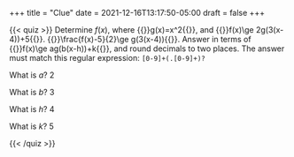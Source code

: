 +++
title = "Clue"
date = 2021-12-16T13:17:50-05:00
draft = false
+++

{{< quiz >}}
Determine $f(x)$,
where
{{<mi>}}g(x)=x^2{{</mi>}}, and
{{<mi>}}f(x)\ge 2g(3(x-4))+5{{</mi>}}.
{{<mi>}}\frac{f(x)-5}{2}\ge g(3(x-4)){{</mi>}}.
Answer in terms of {{<mi>}}f(x)\ge ag(b(x-h))+k{{</mi>}}, and round decimals to two places.
The answer must match this regular expression: <code>[0-9]+(\.[0-9]+)?</code>

What is $a$?
2

What is $b$?
3

What is $h$?
4

What is $k$?
5




{{< /quiz >}}
